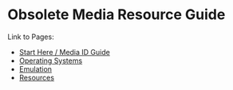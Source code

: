 <head>
      <link rel="shortcut icon" type="image/png" 
      href="{{ "https://github.com/frannietrempe/Obsolete-Removable-Media-Guide/blob/master/favicon.png?raw=true"  | absolute_url }}">
</head>  

# Obsolete Media Resource Guide

Link to Pages:

* [Start Here / Media ID Guide](https://frannietrempe.github.io/Obsolete-Removable-Media-Guide/pages/start_here_media_ID.html)
* [Operating Systems](https://frannietrempe.github.io/Obsolete-Removable-Media-Guide/pages/operating_systems.html)
* [Emulation](https://frannietrempe.github.io/Obsolete-Removable-Media-Guide/pages/emulators.html)
* [Resources](https://frannietrempe.github.io/Obsolete-Removable-Media-Guide/pages/resources.html)
